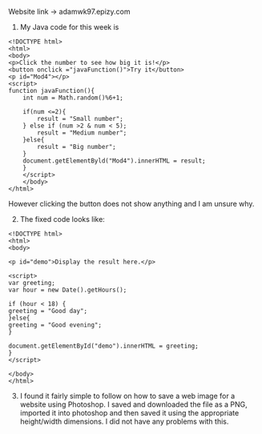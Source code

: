 Website link -> adamwk97.epizy.com

1. My Java code for this week is
```
<!DOCTYPE html>
<html>
<body>
<p>Click the number to see how big it is!</p>
<button onclick ="javaFunction()">Try it</button>
<p id="Mod4"></p>
<script>
function javaFunction(){
	int num = Math.random()%6+1;
	
	if(num <=2){
		result = "Small number";
	} else if (num >2 & num < 5);
		result = "Medium number";
	}else{
		result = "Big number";
	}
	document.getElementByld("Mod4").innerHTML = result;
	}
	</script>
	</body>		
</html>
```
However clicking the button does not show anything and I am unsure why. 

2. The fixed code looks like:

```
<!DOCTYPE html>
<html>
<body>

<p id="demo">Display the result here.</p>

<script>
var greeting;
var hour = new Date().getHours();

if (hour < 18) {
greeting = "Good day";
}else{
greeting = "Good evening";
}

document.getElementById("demo").innerHTML = greeting;
}
</script>

</body>
</html>
```

3. I found it fairly simple to follow on how to save a web image for a website using Photoshop. I saved and downloaded the file as a PNG,
imported it into photoshop and then saved it using the appropriate height/width dimensions. I did not have any problems with this.
